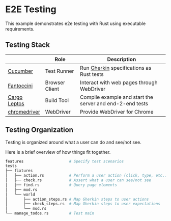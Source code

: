 # E2E Testing

This example demonstrates e2e testing with Rust using executable requirements.

## Testing Stack

|    |      Role      |  Description |
|---|---|---|
| [Cucumber](https://github.com/cucumber-rs/cucumber/tree/main) | Test Runner | Run [Gherkin](https://cucumber.io/docs/gherkin/reference/) specifications as Rust tests |
| [Fantoccini](https://github.com/jonhoo/fantoccini/tree/main) | Browser Client | Interact with web pages through WebDriver |
| [Cargo Leptos ](https://github.com/leptos-rs/cargo-leptos) | Build Tool |  Compile example and start the server and end-2-end tests |
| [chromedriver](https://chromedriver.chromium.org/downloads) | WebDriver | Provide WebDriver for Chrome

## Testing Organization

Testing is organized around what a user can do and see/not see.

Here is a brief overview of how things fit together.

```bash
features                    # Specify test scenarios
tests
├── fixtures
│   ├── action.rs           # Perform a user action (click, type, etc.)
│   ├── check.rs            # Assert what a user can see/not see
│   ├── find.rs             # Query page elements
│   ├── mod.rs
│   └── world
│       ├── action_steps.rs # Map Gherkin steps to user actions
│       ├── check_steps.rs  # Map Gherkin steps to user expectations
│       └── mod.rs
└── manage_todos.rs         # Test main 
```
